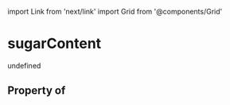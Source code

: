 import Link from 'next/link'
import Grid from '@components/Grid'

# sugarContent

undefined

## Property of



